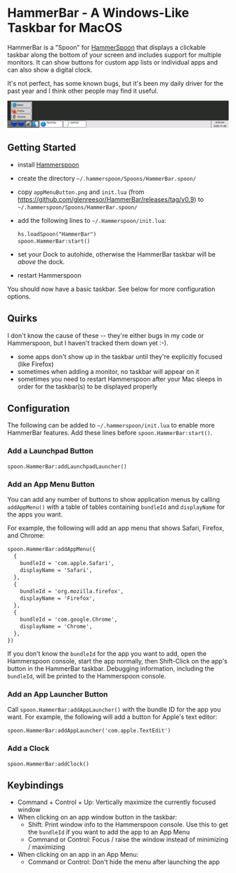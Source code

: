 # HammerBar - A Windows-Like Taskbar for MacOS

HammerBar is a "Spoon" for [HammerSpoon](https://www.hammerspoon.org) that displays
a clickable taskbar along the bottom of your screen and includes support for
multiple monitors. It can show buttons for custom app lists or individual apps
and can also show a digital clock.

It's not perfect, has some known bugs, but it's been my daily driver for the past
year and I think other people may find it useful.

![HammerBar example](doc/example.png)

## Getting Started
- install [Hammerspoon](https://www.hammerspoon.org)
- create the directory `~/.hammerspoon/Spoons/HammerBar.spoon/`
- copy `appMenuButton.png` and `init.lua`
  (from https://github.com/glenreesor/HammerBar/releases/tag/v0.9) to `~/.hammerspoon/Spoons/HammerBar.spoon/`
- add the following lines to `~/.Hammerspoon/init.lua`:

      hs.loadSpoon("HammerBar")
      spoon.HammerBar:start()

- set your Dock to autohide, otherwise the HammerBar taskbar will be *above* the dock.
- restart Hammerspoon

You should now have a basic taskbar. See below for more configuration options.

## Quirks
I don't know the cause of these -- they're either bugs in my code or Hammerspoon,
but I haven't tracked them down yet :-).

- some apps don't show up in the taskbar until they're explicitly focused (like Firefox)
- sometimes when adding a monitor, no taskbar will appear on it
- sometimes you need to restart Hammerspoon after your Mac sleeps in order for the
  taskbar(s) to be displayed properly

## Configuration
The following can be added to `~/.hammerspoon/init.lua` to enable more HammerBar features.
Add these lines before `spoon.HammerBar:start()`.

### Add a Launchpad Button

    spoon.HammerBar:addLaunchpadLauncher()

### Add an App Menu Button
You can add any number of buttons to show application menus by calling `addAppMenu()`
with a table of tables containing `bundleId` and `displayName` for the apps you want.

For example, the following will add an app menu that shows Safari, Firefox, and Chrome:

    spoon.HammerBar:addAppMenu({
      {
        bundleId = 'com.apple.Safari',
        displayName = 'Safari',
      },
      {
        bundleId = 'org.mozilla.firefox',
        displayName = 'Firefox',
      },
      {
        bundleId = 'com.google.Chrome',
        displayName = 'Chrome',
      },
    })

If you don't know the `bundleId` for the app you want to add, open the Hammerspoon
console, start the app normally, then Shift-Click on the app's button in the
HammerBar taskbar. Debugging information, including the `bundleId`, will be printed
to the Hammerspoon console.

### Add an App Launcher Button
Call `spoon.HammerBar:addAppLauncher()` with the bundle ID for the app you want.
For example, the following will add a button for Apple's text editor:

    spoon.HammerBar:addAppLauncher('com.apple.TextEdit')

### Add a Clock

    spoon.HammerBar:addClock()

## Keybindings
- Command + Control + Up: Vertically maximize the currently focused window
- When clicking on an app window button in the taskbar:
    - Shift: Print window info to the Hammerspoon console. Use this to get the `bundleId` if you want to add the app to an App Menu
    - Command or Control: Focus / raise the window instead of minimizing / maximizing
- When clicking on an app in an App Menu:
    - Command or Control: Don't hide the menu after launching the app
